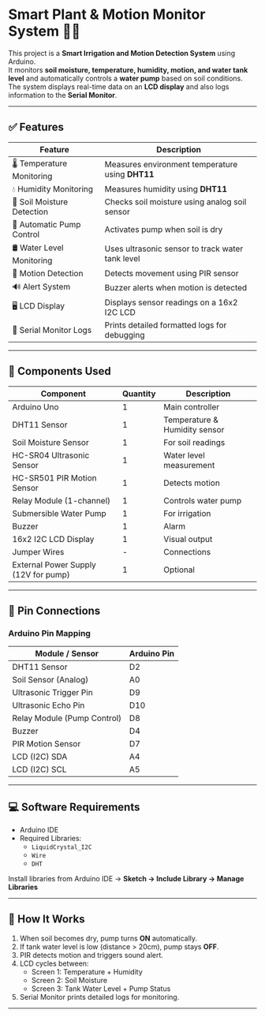 # Smart Plant & Motion Monitor System 🌱🚨

This project is a **Smart Irrigation and Motion Detection System** using Arduino.  
It monitors **soil moisture, temperature, humidity, motion, and water tank level** and automatically controls a **water pump** based on soil conditions. The system displays real-time data on an **LCD display** and also logs information to the **Serial Monitor**.

---

## ✅ Features

| Feature                            | Description |
|------------------------------------|-------------|
| 🌡 Temperature Monitoring          | Measures environment temperature using **DHT11** |
| 💧 Humidity Monitoring             | Measures humidity using **DHT11** |
| 🌱 Soil Moisture Detection         | Checks soil moisture using analog soil sensor |
| 🚰 Automatic Pump Control          | Activates pump when soil is dry |
| 🛢️ Water Level Monitoring          | Uses ultrasonic sensor to track water tank level |
| 🚶 Motion Detection                | Detects movement using PIR sensor |
| 🔊 Alert System                    | Buzzer alerts when motion is detected |
| 🖥 LCD Display                     | Displays sensor readings on a 16x2 I2C LCD |
| 🔧 Serial Monitor Logs             | Prints detailed formatted logs for debugging |

---

## 🔧 Components Used

| Component | Quantity | Description |
|-----------|----------|-------------|
| Arduino Uno | 1 | Main controller |
| DHT11 Sensor | 1 | Temperature & Humidity sensor |
| Soil Moisture Sensor | 1 | For soil readings |
| HC-SR04 Ultrasonic Sensor | 1 | Water level measurement |
| HC-SR501 PIR Motion Sensor | 1 | Detects motion |
| Relay Module (1-channel) | 1 | Controls water pump |
| Submersible Water Pump | 1 | For irrigation |
| Buzzer | 1 | Alarm |
| 16x2 I2C LCD Display | 1 | Visual output |
| Jumper Wires | - | Connections |
| External Power Supply (12V for pump) | 1 | Optional |

---

## 🔌 Pin Connections

### Arduino Pin Mapping

| Module / Sensor | Arduino Pin |
|------------------|-------------|
| DHT11 Sensor     | D2 |
| Soil Sensor (Analog) | A0 |
| Ultrasonic Trigger Pin | D9 |
| Ultrasonic Echo Pin | D10 |
| Relay Module (Pump Control) | D8 |
| Buzzer | D4 |
| PIR Motion Sensor | D7 |
| LCD (I2C) SDA | A4 |
| LCD (I2C) SCL | A5 |

---

## 💻 Software Requirements

- Arduino IDE
- Required Libraries:
  - `LiquidCrystal_I2C`
  - `Wire`
  - `DHT`

Install libraries from Arduino IDE → **Sketch → Include Library → Manage Libraries**

---

## 🚀 How It Works

1. When soil becomes dry, pump turns **ON** automatically.
2. If tank water level is low (distance > 20cm), pump stays **OFF**.
3. PIR detects motion and triggers sound alert.
4. LCD cycles between:
   - Screen 1: Temperature + Humidity
   - Screen 2: Soil Moisture
   - Screen 3: Tank Water Level + Pump Status
5. Serial Monitor prints detailed logs for monitoring.

---



